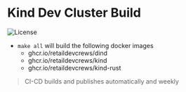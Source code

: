 # Kind Dev Cluster Build

![License](https://img.shields.io/badge/license-MIT-green.svg)

- `make all` will build the following docker images
  - ghcr.io/retaildevcrews/dind
  - ghcr.io/retaildevcrews/kind
  - ghcr.io/retaildevcrews/kind-rust

> CI-CD builds and publishes automatically and weekly
